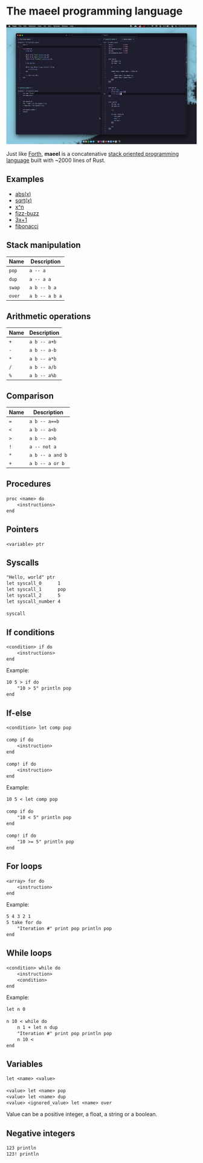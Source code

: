 # The maeel programming language

![](./screenshot.png)

Just like [Forth](https://en.wikipedia.org/wiki/Forth_(programming_language)), **maeel** is a concatenative [stack oriented programming language](https://en.wikipedia.org/wiki/Stack-oriented_programming) built with ~2000 lines of Rust.

## Examples

- [abs(x)](./examples/maths/absolute_value.maeel)
- [sqrt(x)](./examples/maths/square_root.maeel)
- [x^n](./examples/maths/pow.maeel)
- [fizz-buzz](./examples/fizz-buzz.maeel)
- [3x+1](./examples/3x%2B1.maeel)
- [fibonacci](./examples/fibonacci.maeel)

## Stack manipulation

| Name   | Description
| ---    | ---
| `pop`  | `a -- a`
| `dup`  | `a -- a a`
| `swap` | `a b -- b a`
| `over` | `a b -- a b a`

## Arithmetic operations

| Name | Description
| ---  | ---
| `+`  | `a b -- a+b`
| `-`  | `a b -- a-b`
| `*`  | `a b -- a*b`
| `/`  | `a b -- a/b`
| `%`  | `a b -- a%b`

## Comparison

| Name  | Description
| ---   | ---
| `=`   | `a b -- a==b`
| `<`   | `a b -- a<b`
| `>`   | `a b -- a>b`
| `!`   | `a -- not a`
| `*`   | `a b -- a and b`
| `+`   | `a b -- a or b`

## Procedures

```
proc <name> do
    <instructions>
end
```

## Pointers

```
<variable> ptr
```

## Syscalls

```
"Hello, world" ptr
let syscall_0      1
let syscall_1      pop
let syscall_2      5
let syscall_number 4

syscall
```

## If conditions

```
<condition> if do
    <instructions>
end
```

Example:

```
10 5 > if do
    "10 > 5" println pop
end
```

## If-else

```
<condition> let comp pop

comp if do
    <instruction>
end

comp! if do
    <instruction>
end

```


Example:

```
10 5 < let comp pop

comp if do
    "10 < 5" println pop
end

comp! if do
    "10 >= 5" println pop
end
```

## For loops

```
<array> for do
    <instruction>
end
```

Example:

```
5 4 3 2 1
5 take for do
    "Iteration #" print pop println pop
end
```

## While loops

```
<condition> while do
    <instruction>
    <condition>
end
```

Example:

```
let n 0

n 10 < while do
    n 1 + let n dup
    "Iteration #" print pop println pop
    n 10 <
end
```

## Variables

```
let <name> <value>

<value> let <name> pop
<value> let <name> dup
<value> <ignored_value> let <name> over
```

Value can be a positive integer, a float, a string or a boolean.

## Negative integers

```
123 println
123! println
```
